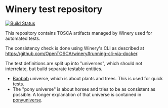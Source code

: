 # Winery test repository

[![Build Status](https://circleci.com/gh/winery/test-repository/tree/black.svg?style=shield)](https://circleci.com/gh/winery/test-repository)

This repository contains TOSCA artifacts managed by Winery used for automated tests.

The consistency check is done using Winery's CLI as described at <https://github.com/OpenTOSCA/winery#running-cli-via-docker>.

The test definitions are split up into "universes", which should not interrelate, but build separate testable entities.

- [Baobab](http://baobab.org/) universe, which is about plants and trees.
  This is used for quick tests.
- The "pony universe" is about horses and tries to be as consistent as possible.
  A longer explanation of that universe is contained in [ponyuniverse](ponyuniverse).

